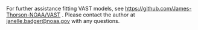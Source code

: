 For further assistance fitting VAST models, see https://github.com/James-Thorson-NOAA/VAST . Please contact the author at janelle.badger@noaa.gov with any questions. 
